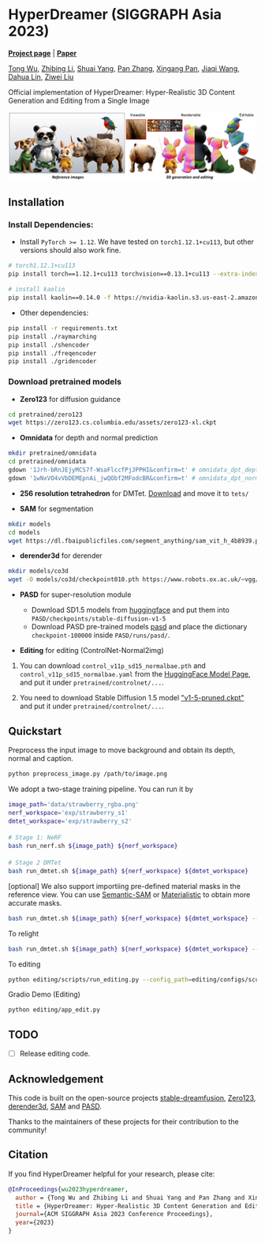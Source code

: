 # HyperDreamer (SIGGRAPH Asia 2023)

[**Project page**](https://ys-imtech.github.io/HyperDreamer/) | [**Paper**](https://arxiv.org/abs/2312.04543)

[Tong Wu](https://wutong16.github.io/), [Zhibing Li](https://wutong16.github.io/), [Shuai Yang](https://ys-imtech.github.io/), [Pan Zhang](https://panzhang0212.github.io/), [Xingang Pan](https://xingangpan.github.io/), [Jiaqi Wang](https://myownskyw7.github.io/), [Dahua Lin](http://dahua.me/), [Ziwei Liu](https://liuziwei7.github.io/)

Official implementation of HyperDreamer: Hyper-Realistic 3D Content Generation and Editing from a Single Image

![](assets/teaser.png)

## Installation

### Install Dependencies:

- Install `PyTorch >= 1.12`. We have tested on `torch1.12.1+cu113`, but other versions should also work fine.
```sh
# torch1.12.1+cu113
pip install torch==1.12.1+cu113 torchvision==0.13.1+cu113 --extra-index-url https://download.pytorch.org/whl/cu113
```

```sh
# install kaolin
pip install kaolin==0.14.0 -f https://nvidia-kaolin.s3.us-east-2.amazonaws.com/torch-1.12.1_cu113.html
```

- Other dependencies:
```sh
pip install -r requirements.txt
pip install ./raymarching
pip install ./shencoder
pip install ./freqencoder
pip install ./gridencoder
```

### Download pretrained models

- **Zero123** for diffusion guidance
```sh
cd pretrained/zero123
wget https://zero123.cs.columbia.edu/assets/zero123-xl.ckpt
```

- **Omnidata** for depth and normal prediction
```sh
mkdir pretrained/omnidata
cd pretrained/omnidata
gdown '1Jrh-bRnJEjyMCS7f-WsaFlccfPjJPPHI&confirm=t' # omnidata_dpt_depth_v2.ckpt
gdown '1wNxVO4vVbDEMEpnAi_jwQObf2MFodcBR&confirm=t' # omnidata_dpt_normal_v2.ckpt
```

- **256 resolution tetrahedron** for DMTet. [Download](https://drive.google.com/file/d/1lgvEKNdsbW5RS4gVxJbgBS4Ac92moGSa/view?usp=sharing) and move it to `tets/`

- **SAM** for segmentation
```sh
mkdir models
cd models
wget https://dl.fbaipublicfiles.com/segment_anything/sam_vit_h_4b8939.pth
```

- **derender3d** for derender
```sh
mkdir models/co3d
wget -O models/co3d/checkpoint010.pth https://www.robots.ox.ac.uk/~vgg/research/derender3d/data/co3d.pth
```

- **PASD** for super-resolution module
  - Download SD1.5 models from [huggingface](https://huggingface.co/runwayml/stable-diffusion-v1-5) and put them into `PASD/checkpoints/stable-diffusion-v1-5`
  - Download PASD pre-trained models [pasd](https://public-vigen-video.oss-cn-shanghai.aliyuncs.com/robin/models/PASD/pasd.zip) and place the dictionary `checkpoint-100000` inside `PASD/runs/pasd/`.


- **Editing** for editing (ControlNet-Normal2img)

1) You can download `control_v11p_sd15_normalbae.pth` and `control_v11p_sd15_normalbae.yaml` from the [HuggingFace Model Page](https://huggingface.co/lllyasviel/ControlNet-v1-1/tree/main), and put it under `pretrained/controlnet/...`.

2) You need to download Stable Diffusion 1.5 model ["v1-5-pruned.ckpt"](https://huggingface.co/runwayml/stable-diffusion-v1-5/tree/main) and put it under `pretrained/controlnet/...`.


## Quickstart
 
Preprocess the input image to move background and obtain its depth, normal and caption.
```sh
python preprocess_image.py /path/to/image.png
```

We adopt a two-stage training pipeline. You can run it by
```sh
image_path='data/strawberry_rgba.png'
nerf_workspace='exp/strawberry_s1'
dmtet_workspace='exp/strawberry_s2'

# Stage 1: NeRF
bash run_nerf.sh ${image_path} ${nerf_workspace}

# Stage 2 DMTet
bash run_dmtet.sh ${image_path} ${nerf_workspace} ${dmtet_workspace}
```

[optional] We also support importiing pre-defined material masks in the reference view. You can use [Semantic-SAM](https://github.com/UX-Decoder/Semantic-SAM) or [Materialistic](https://github.com/prafull7/materialistic) to obtain more accurate masks.
```sh
bash run_dmtet.sh ${image_path} ${nerf_workspace} ${dmtet_workspace} --material_masks material_masks/xxx.npy
```

To relight
```sh
bash run_dmtet.sh ${image_path} ${nerf_workspace} ${dmtet_workspace} --test --relight_sg envmaps/lgtSGs_studio.npy
```

To editing
```sh
python editing/scripts/run_editing.py --config_path=editing/configs/sculpture.yaml
```

Gradio Demo (Editing)
```sh
python editing/app_edit.py
```
## TODO

- [ ] Release editing code.

## Acknowledgement

This code is built on the open-source projects [stable-dreamfusion](https://github.com/ashawkey/stable-dreamfusion), [Zero123](https://github.com/cvlab-columbia/zero123), [derender3d](https://github.com/Brummi/derender3d), [SAM](https://github.com/facebookresearch/segment-anything) and [PASD](https://github.com/yangxy/PASD).

Thanks to the maintainers of these projects for their contribution to the community!

## Citation

If you find HyperDreamer helpful for your research, please cite:
```bibtex
@InProceedings{wu2023hyperdreamer,
  author = {Tong Wu and Zhibing Li and Shuai Yang and Pan Zhang and Xingang Pan and Jiaqi Wang and Dahua Lin and Ziwei Liu},
  title = {HyperDreamer: Hyper-Realistic 3D Content Generation and Editing from a Single Image},
  journal={ACM SIGGRAPH Asia 2023 Conference Proceedings},
  year={2023}
}
```
